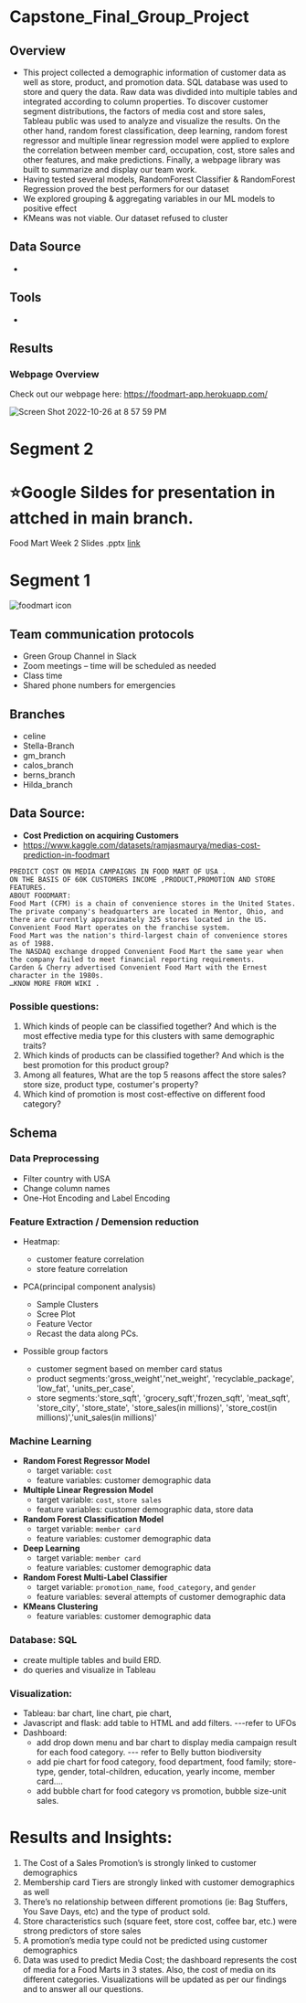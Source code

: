 
# Capstone_Final_Group_Project
## Overview

- This project collected a demographic information of customer data as well as store, product, and promotion data. SQL database was used to store and query the data. Raw data was divdided into multiple tables and integrated according to column properties. To discover customer segment distributions, the factors of media cost and store sales, Tableau public was used to analyze and visualize the results. On the other hand, random forest classification, deep learning, random forest regressor and multiple linear regression model were applied to explore the correlation between member card, occupation, cost, store sales and other features, and make predictions. Finally, a webpage library was built to summarize and display our team work.
- Having tested several models, RandomForest Classifier & RandomForest Regression proved  the best performers for our dataset
- We explored grouping & aggregating  variables in our ML models to positive effect
- KMeans was not viable. Our dataset refused to cluster

## Data Source
- 

## Tools
- 


## Results 
### Webpage Overview
Check out our webpage here: https://foodmart-app.herokuapp.com/

![Screen Shot 2022-10-26 at 8 57 59 PM](https://user-images.githubusercontent.com/105877888/198187933-bb480342-e652-44e2-a57f-c01362aeab78.png)

### 


# Segment 2

# :star:Google Sildes for presentation in attched in main branch.                                                       
Food Mart Week 2 Slides .pptx [link](https://docs.google.com/presentation/d/1UI_9pxgMfpl1RURKctoKzbRbYXUVpgZSbE6YeuhFWNs/edit#slide=id.g16f1dbc7249_5_0)

# Segment 1


![foodmart icon](https://user-images.githubusercontent.com/105877888/194212188-13bd50bd-f078-464c-8bbe-8e88598a0667.jpeg)

## Team communication protocols
- Green Group Channel in Slack
- Zoom meetings – time will be scheduled as needed
- Class time
-  Shared phone numbers for emergencies

## Branches
-	celine
-	Stella-Branch
-	gm_branch
-	calos_branch
-	berns_branch
-	Hilda_branch

## Data Source:
  - **Cost Prediction on acquiring Customers**
  - https://www.kaggle.com/datasets/ramjasmaurya/medias-cost-prediction-in-foodmart

  ```
  PREDICT COST ON MEDIA CAMPAIGNS IN FOOD MART OF USA .
  ON THE BASIS OF 60K CUSTOMERS INCOME ,PRODUCT,PROMOTION AND STORE FEATURES.
  ABOUT FOODMART:
  Food Mart (CFM) is a chain of convenience stores in the United States. The private company's headquarters are located in Mentor, Ohio, and there are currently approximately 325 stores located in the US. Convenient Food Mart operates on the franchise system.
  Food Mart was the nation's third-largest chain of convenience stores as of 1988.
  The NASDAQ exchange dropped Convenient Food Mart the same year when the company failed to meet financial reporting requirements.
  Carden & Cherry advertised Convenient Food Mart with the Ernest character in the 1980s.
  …KNOW MORE FROM WIKI .
  ```


### Possible questions:
  1. Which kinds of people can be classified together? And which is the most effective media type for this clusters with same demographic traits?
  2. Which kinds of products can be classified together? And which is the best promotion for this product group?
  3. Among all features, What are the top 5 reasons affect the store sales? store size, product type, costumer's property?
  4. Which kind of promotion is most cost-effective on different food category?


## Schema

### Data Preprocessing
  - Filter country with USA
  - Change column names
  - One-Hot Encoding and Label Encoding

###  Feature Extraction / Demension reduction
  - Heatmap:
    - customer feature correlation
    - store feature correlation 
    
  - PCA(principal component analysis)
    - Sample Clusters 
    - Scree Plot 
    - Feature Vector 
    - Recast the data along PCs. 

  - Possible group factors 
    - customer segment based on member card status
    - product segments:'gross_weight','net_weight', 'recyclable_package', 'low_fat', 'units_per_case',
    - store segments:'store_sqft', 'grocery_sqft','frozen_sqft', 'meat_sqft', 'store_city', 'store_state', 'store_sales(in millions)', 'store_cost(in millions)','unit_sales(in millions)'
  
### Machine Learning
- **Random Forest Regressor Model** 
  - target variable: `cost`
  - feature variables: customer demographic data
- **Multiple Linear Regression Model** 
  - target variable: `cost`, `store sales`
  - feature variables: customer demographic data, store data
- **Random Forest Classification Model**
  - target variable: `member card`
  - feature variables: customer demographic data
- **Deep Learning** 
  - target variable: `member card`
  - feature variables: customer demographic data
- **Random Forest Multi-Label Classifier**  
  - target variable: `promotion_name`, `food_category`, and `gender`
  - feature variables: several attempts of customer demographic data
- **KMeans Clustering**
  - feature variables: customer demographic data


### Database: SQL 
  - create multiple tables and build ERD.
  - do queries and visualize in Tableau
  
### Visualization: 
  - Tableau: bar chart, line chart, pie chart, 
  - Javascript and flask: add table to HTML and add filters. ---refer to UFOs
  - Dashboard: 
    - add drop down menu and bar chart to display media campaign result for each food category. --- refer to Belly button biodiversity
    - add pie chart for food category, food department, food family; store-type, gender, total-children, education, yearly income, member card....
    - add bubble chart for food category vs promotion, bubble size-unit sales. 


# Results and Insights:
1.  The Cost of a Sales Promotion’s is strongly linked to customer demographics
2.  Membership card Tiers are strongly linked with customer demographics as well
3.  There’s no relationship between different promotions (ie: Bag Stuffers, You Save Days, etc) and the type of product sold. 
4.  Store characteristics such  (square feet, store cost, coffee bar, etc.) were strong predictors of store sales
5.  A promotion’s media type could not be predicted using customer demographics
6.  Data was used to predict Media Cost; the dashboard represents the cost of media for a Food Marts in 3 states.  Also, the cost of media on its different categories.  Visualizations will be updated as per our findings and to answer all our questions.

